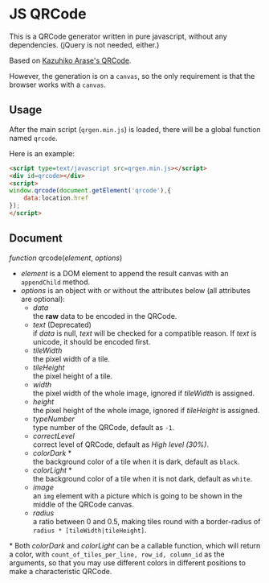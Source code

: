 JS QRCode
===

This is a QRCode generator written in pure javascript, without any dependencies. (jQuery is not needed, either.)

Based on [Kazuhiko Arase's QRCode](http://www.d-project.com/).

However, the generation is on a `canvas`, so the only requirement is that the browser works with a `canvas`.

Usage
---
After the main script (`qrgen.min.js`) is loaded, there will be a global function named `qrcode`.

Here is an example:

``` html
<script type=text/javascript src=qrgen.min.js></script>
<div id=qrcode></div>
<script>
window.qrcode(document.getElement('qrcode'),{
	data:location.href
});
</script>
```

Document
---
*function* qrcode(*element*, *options*)

* *element* is a DOM element to append the result canvas with an `appendChild` method.
* *options* is an object with or without the attributes below (all attributes are optional):
	* *data*  
	  the **raw** data to be encoded in the QRCode.
	* *text* (Deprecated)  
	  if *data* is null, *text* will be checked for a compatible reason. If *text* is unicode, it should be encoded first.
	* *tileWidth*  
	  the pixel width of a tile.
	* *tileHeight*  
	  the pixel height of a tile.
	* *width*  
	  the pixel width of the whole image, ignored if *tileWidth* is assigned.
	* *height*  
	  the pixel height of the whole image, ignored if *tileHeight* is assigned.
	* *typeNumber*  
	  type number of the QRCode, default as `-1`.
	* *correctLevel*  
	  correct level of QRCode, default as *High level (30%)*.
	* *colorDark* \*  
	  the background color of a tile when it is dark, default as `black`.
	* *colorLight* \*  
	  the background color of a tile when it is not dark, default as `white`.
	* *image*  
	  an `img` element with a picture which is going to be shown in the middle of the QRCode canvas.
	* *radius*  
	  a ratio between 0 and 0.5, making tiles round with a border-radius of `radius * [tileWidth|tileHeight]`.

\* Both *colorDark* and *colorLight* can be a callable function, which will return a color, with `count_of_tiles_per_line, row_id, column_id` as the arguments, so that you may use different colors in different positions to make a characteristic QRCode.

